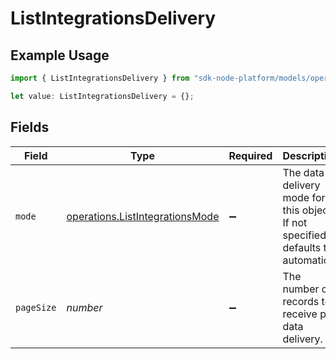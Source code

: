 # ListIntegrationsDelivery

## Example Usage

```typescript
import { ListIntegrationsDelivery } from "sdk-node-platform/models/operations";

let value: ListIntegrationsDelivery = {};
```

## Fields

| Field                                                                              | Type                                                                               | Required                                                                           | Description                                                                        |
| ---------------------------------------------------------------------------------- | ---------------------------------------------------------------------------------- | ---------------------------------------------------------------------------------- | ---------------------------------------------------------------------------------- |
| `mode`                                                                             | [operations.ListIntegrationsMode](../../models/operations/listintegrationsmode.md) | :heavy_minus_sign:                                                                 | The data delivery mode for this object. If not specified, defaults to automatic.   |
| `pageSize`                                                                         | *number*                                                                           | :heavy_minus_sign:                                                                 | The number of records to receive per data delivery.                                |